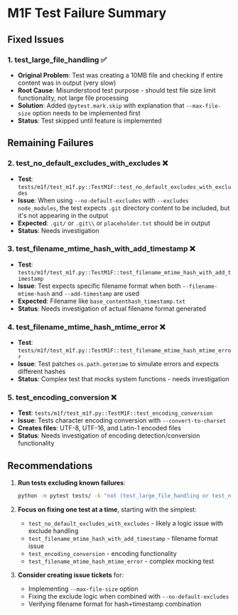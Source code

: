 # M1F Test Failure Summary

## Fixed Issues

### 1. test_large_file_handling ✅

- **Original Problem**: Test was creating a 10MB file and checking if entire
  content was in output (very slow)
- **Root Cause**: Misunderstood test purpose - should test file size limit
  functionality, not large file processing
- **Solution**: Added `@pytest.mark.skip` with explanation that
  `--max-file-size` option needs to be implemented first
- **Status**: Test skipped until feature is implemented

## Remaining Failures

### 2. test_no_default_excludes_with_excludes ❌

- **Test**:
  `tests/m1f/test_m1f.py::TestM1F::test_no_default_excludes_with_excludes`
- **Issue**: When using `--no-default-excludes` with `--excludes node_modules`,
  the test expects `.git` directory content to be included, but it's not
  appearing in the output
- **Expected**: `.git/` or `.git\\` or `placeholder.txt` should be in output
- **Status**: Needs investigation

### 3. test_filename_mtime_hash_with_add_timestamp ❌

- **Test**:
  `tests/m1f/test_m1f.py::TestM1F::test_filename_mtime_hash_with_add_timestamp`
- **Issue**: Test expects specific filename format when both
  `--filename-mtime-hash` and `--add-timestamp` are used
- **Expected**: Filename like `base_contenthash_timestamp.txt`
- **Status**: Needs investigation of actual filename format generated

### 4. test_filename_mtime_hash_mtime_error ❌

- **Test**:
  `tests/m1f/test_m1f.py::TestM1F::test_filename_mtime_hash_mtime_error`
- **Issue**: Test patches `os.path.getmtime` to simulate errors and expects
  different hashes
- **Status**: Complex test that mocks system functions - needs investigation

### 5. test_encoding_conversion ❌

- **Test**: `tests/m1f/test_m1f.py::TestM1F::test_encoding_conversion`
- **Issue**: Tests character encoding conversion with `--convert-to-charset`
- **Creates files**: UTF-8, UTF-16, and Latin-1 encoded files
- **Status**: Needs investigation of encoding detection/conversion functionality

## Recommendations

1. **Run tests excluding known failures**:

   ```bash
   python -m pytest tests/ -k "not (test_large_file_handling or test_no_default_excludes_with_excludes or test_filename_mtime_hash_with_add_timestamp or test_filename_mtime_hash_mtime_error or test_encoding_conversion)"
   ```

2. **Focus on fixing one test at a time**, starting with the simplest:
   - `test_no_default_excludes_with_excludes` - likely a logic issue with
     exclude handling
   - `test_filename_mtime_hash_with_add_timestamp` - filename format issue
   - `test_encoding_conversion` - encoding functionality
   - `test_filename_mtime_hash_mtime_error` - complex mocking test

3. **Consider creating issue tickets** for:
   - Implementing `--max-file-size` option
   - Fixing the exclude logic when combined with `--no-default-excludes`
   - Verifying filename format for hash+timestamp combination
